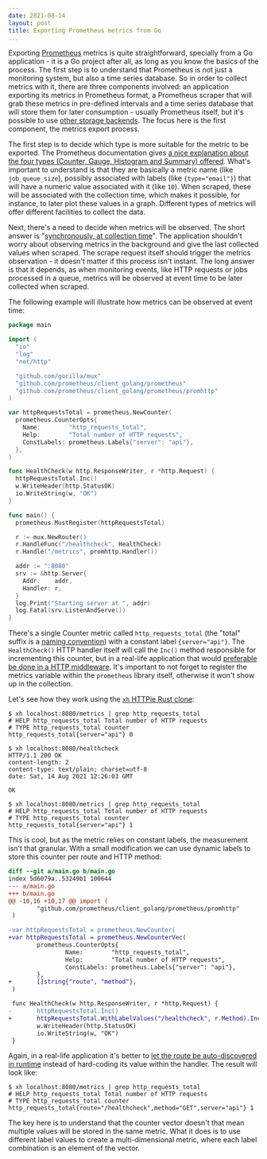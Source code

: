 ```yaml
---
date: 2021-08-14
layout: post
title: Exporting Prometheus metrics from Go
...
```


Exporting [Prometheus][prometheus] metrics is quite straightforward, specially from a Go application - it is a Go project after all, as long as you know the basics of the process. The first step is to understand that Prometheus is not just a monitoring system, but also a time series database. So in order to collect metrics with it, there are three components involved: an application exporting its metrics in Prometheus format, a Prometheus scraper that will grab these metrics in pre-defined intervals and a time series database that will store them for later consumption - usually Prometheus itself, but it's possible to use [other storage backends][storage-backends]. The focus here is the first component, the metrics export process.

The first step is to decide which type is more suitable for the metric to be exported. The Prometheus documentation gives [a nice explanation about the four types (Counter, Gauge, Histogram and Summary) offered][metric-types]. What's important to understand is that they are basically a metric name (like `job_queue_size`), possibly associated with labels (like `{type="email"}`) that will have a numeric value associated with it (like `10`). When scraped, these will be associated with the collection time, which makes it possible, for instance, to later plot these values in a graph. Different types of metrics will offer different facilities to collect the data.

Next, there's a need to decide when metrics will be observed. The short answer is "[synchronously, at collection time][scheduling]". The application shouldn't worry about observing metrics in the background and give the last collected values when scraped. The scrape request itself should trigger the metrics observation - it doesn't matter if this process isn't instant. The long answer is that it depends, as when monitoring events, like HTTP requests or jobs processed in a queue, metrics will be observed at event time to be later collected when scraped.

The following example will illustrate how metrics can be observed at event time:

```go
package main

import (
  "io"
  "log"
  "net/http"

  "github.com/gorilla/mux"
  "github.com/prometheus/client_golang/prometheus"
  "github.com/prometheus/client_golang/prometheus/promhttp"
)

var httpRequestsTotal = prometheus.NewCounter(
  prometheus.CounterOpts{
    Name:        "http_requests_total",
    Help:        "Total number of HTTP requests",
    ConstLabels: prometheus.Labels{"server": "api"},
  },
)

func HealthCheck(w http.ResponseWriter, r *http.Request) {
  httpRequestsTotal.Inc()
  w.WriteHeader(http.StatusOK)
  io.WriteString(w, "OK")
}

func main() {
  prometheus.MustRegister(httpRequestsTotal)

  r := mux.NewRouter()
  r.HandleFunc("/healthcheck", HealthCheck)
  r.Handle("/metrics", promhttp.Handler())

  addr := ":8080"
  srv := &http.Server{
    Addr:    addr,
    Handler: r,
  }
  log.Print("Starting server at ", addr)
  log.Fatal(srv.ListenAndServe())
}
```

There's a single Counter metric called `http_requests_total` (the "total" suffix is a [naming convention][metric-naming]) with a constant label `{server="api"}`. The `HealthCheck()` HTTP handler itself will call the `Inc()` method responsible for incrementing this counter, but in a real-life application that would [preferable be done in a HTTP middleware][middleware]. It's important to not forget to register the metrics variable within the `prometheus` library itself, otherwise it won't show up in the collection.

Let's see how they work using the [`xh` HTTPie Rust clone][xh]:

```
$ xh localhost:8080/metrics | grep http_requests_total
# HELP http_requests_total Total number of HTTP requests
# TYPE http_requests_total counter
http_requests_total{server="api"} 0
```
```
$ xh localhost:8080/healthcheck
HTTP/1.1 200 OK
content-length: 2
content-type: text/plain; charset=utf-8
date: Sat, 14 Aug 2021 12:26:03 GMT

OK
```
```
$ xh localhost:8080/metrics | grep http_requests_total
# HELP http_requests_total Total number of HTTP requests
# TYPE http_requests_total counter
http_requests_total{server="api"} 1
```

This is cool, but as the metric relies on constant labels, the measurement isn't that granular. With a small modification we can use dynamic labels to store this counter per route and HTTP method:

```diff
diff --git a/main.go b/main.go
index 5d6079a..53249b1 100644
--- a/main.go
+++ b/main.go
@@ -10,16 +10,17 @@ import (
        "github.com/prometheus/client_golang/prometheus/promhttp"
 )

-var httpRequestsTotal = prometheus.NewCounter(
+var httpRequestsTotal = prometheus.NewCounterVec(
        prometheus.CounterOpts{
                Name:        "http_requests_total",
                Help:        "Total number of HTTP requests",
                ConstLabels: prometheus.Labels{"server": "api"},
        },
+       []string{"route", "method"},
 )

 func HealthCheck(w http.ResponseWriter, r *http.Request) {
-       httpRequestsTotal.Inc()
+       httpRequestsTotal.WithLabelValues("/healthcheck", r.Method).Inc()
        w.WriteHeader(http.StatusOK)
        io.WriteString(w, "OK")
 }
```

Again, in a real-life application it's better to [let the route be auto-discovered in runtime][current-route] instead of hard-coding its value within the handler. The result will look like:


```
$ xh localhost:8080/metrics | grep http_requests_total
# HELP http_requests_total Total number of HTTP requests
# TYPE http_requests_total counter
http_requests_total{route="/healthcheck",method="GET",server="api"} 1
```

The key here is to understand that the counter vector doesn't that mean multiple values will be stored in the same metric. What it does is to use different label values to create a multi-dimensional metric, where each label combination is an element of the vector.


[current-route]: https://pkg.go.dev/github.com/gorilla/mux#CurrentRoute
[metric-naming]: https://prometheus.io/docs/practices/naming/
[metric-types]: https://prometheus.io/docs/concepts/metric_types/
[middleware]: https://github.com/gorilla/mux#middleware
[prometheus]: https://prometheus.io/
[scheduling]: https://prometheus.io/docs/instrumenting/writing_exporters/#scheduling
[storage-backends]: https://prometheus.io/docs/operating/integrations/#remote-endpoints-and-storage
[xh]: https://github.com/ducaale/xh
